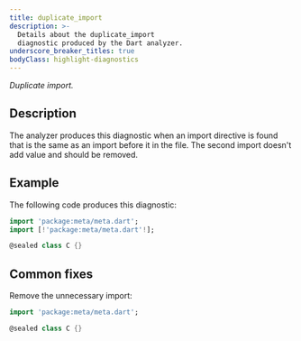 ```yaml
---
title: duplicate_import
description: >-
  Details about the duplicate_import
  diagnostic produced by the Dart analyzer.
underscore_breaker_titles: true
bodyClass: highlight-diagnostics
---
```


_Duplicate import._

## Description

The analyzer produces this diagnostic when an import directive is found
that is the same as an import before it in the file. The second import
doesn't add value and should be removed.

## Example

The following code produces this diagnostic:

```dart
import 'package:meta/meta.dart';
import [!'package:meta/meta.dart'!];

@sealed class C {}
```

## Common fixes

Remove the unnecessary import:

```dart
import 'package:meta/meta.dart';

@sealed class C {}
```
